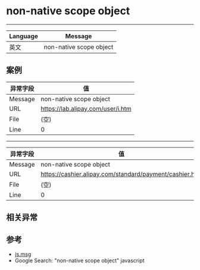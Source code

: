 
# non-native scope object

----

| Language | Message                 |
|----------|-------------------------|
| 英文     | non-native scope object |

## 案例

| 异常字段 | 值                                                |
|----------|---------------------------------------------------|
| Message | non-native scope object |
| URL | https://lab.alipay.com/user/i.htm |
| File | (空) |
| Line | 0 |

----


| 异常字段 | 值                                                |
|----------|---------------------------------------------------|
| Message | non-native scope object |
| URL | https://cashier.alipay.com/standard/payment/cashier.htm |
| File | (空) |
| Line | 0 | |


## 相关异常


## 参考

* [js.msg](https://bitbucket.org/MeeGoAdmin/mozilla-central/src/073f76def3b3/js/src/js.msg)
* Google Search: "non-native scope object" javascript
